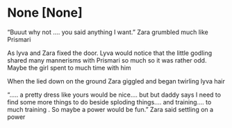 # None [None]
“Buuut why not .... you said anything I want.” Zara grumbled much like Prismari 

As lyva and Zara fixed the door. Lyva would notice that the little godling shared many mannerisms with Prismari so much so it was rather odd. Maybe the girl spent to much time with him 

When the lied down on the ground Zara giggled and began twirling  lyva hair 

“..... a pretty dress like yours would be nice.... but but daddy says I need to find some more things to do beside sploding things.... and training.... to much training . So maybe a power would be fun.” Zara said settling on a power
